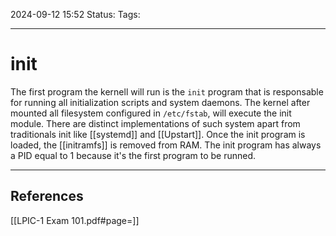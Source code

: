 2024-09-12 15:52
Status:
Tags:
___
# init

The first program the kernell will run is the `init` program that is responsable for running all initialization scripts and system daemons.
The kernel after mounted all filesystem configured in `/etc/fstab`, will execute the init module.
There are distinct implementations of such system apart from traditionals init like [[systemd]] and [[Upstart]].
Once the init program is loaded, the [[initramfs]] is removed from RAM.
The init program has always a PID equal to 1 because it's the first program to be runned.
___
## References
[[LPIC-1 Exam 101.pdf#page=]]